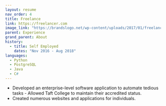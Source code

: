 ```yaml
---
layout: resume
nav_order: 4
title: Freelance
link: https://freelancer.com
image_link: "https://brandslogo.net/wp-content/uploads/2017/01/freelancer-logo.png"
parent: Experience
grand_parent: About
history:
  - title: Self Employed
    dates: "Nov 2016 - Aug 2018"
languages:
  - Python
  - PostgreSQL
  - Java
  - C#
---
```


- Developed an enterprise-level software application to automate tedious tasks - Allowed Taft College to maintain their accredited status.
- Created numerous websites and applications for individuals.